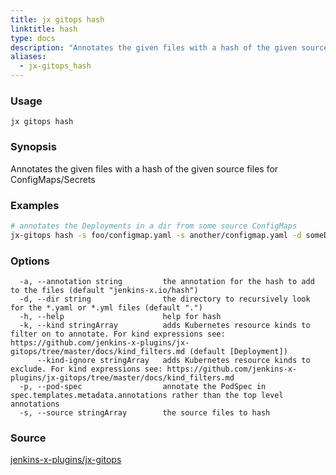 ```yaml
---
title: jx gitops hash
linktitle: hash
type: docs
description: "Annotates the given files with a hash of the given source files for ConfigMaps/Secrets"
aliases:
  - jx-gitops_hash
---
```


### Usage

```
jx gitops hash
```

### Synopsis

Annotates the given files with a hash of the given source files for ConfigMaps/Secrets

### Examples

  ```bash
  # annotates the Deployments in a dir from some source ConfigMaps
  jx-gitops hash -s foo/configmap.yaml -s another/configmap.yaml -d someDir

  ```

### Options

```
  -a, --annotation string         the annotation for the hash to add to the files (default "jenkins-x.io/hash")
  -d, --dir string                the directory to recursively look for the *.yaml or *.yml files (default ".")
  -h, --help                      help for hash
  -k, --kind stringArray          adds Kubernetes resource kinds to filter on to annotate. For kind expressions see: https://github.com/jenkins-x-plugins/jx-gitops/tree/master/docs/kind_filters.md (default [Deployment])
      --kind-ignore stringArray   adds Kubernetes resource kinds to exclude. For kind expressions see: https://github.com/jenkins-x-plugins/jx-gitops/tree/master/docs/kind_filters.md
  -p, --pod-spec                  annotate the PodSpec in spec.templates.metadata.annotations rather than the top level annotations
  -s, --source stringArray        the source files to hash
```

### Source

[jenkins-x-plugins/jx-gitops](https://github.com/jenkins-x-plugins/jx-gitops)
